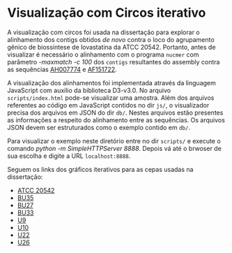 # Visualização com Circos iterativo

A visualização com circos foi usada na dissertação para explorar o alinhamento dos contigs obtidos _de novo_ contra o loco do agrupamento gênico de biossíntese de lovastatina da ATCC 20542. Portanto, antes de visualizar é necessário o alinhamento com o programa `nucmer` com parâmetro *-maxmatch -c 100* dos `contigs` resultantes do assembly contra as sequências [AH007774](https://www.ncbi.nlm.nih.gov/nuccore/AH007774) e [AF151722](https://www.ncbi.nlm.nih.gov/nuccore/AF151722).

A visualização dos alinhamentos foi implementada através da linguagem JavaScript com auxilio da biblioteca D3-v3.0. No arquivo `scripts/index.html` pode-se visualizar uma amostra. Além dos arquivos referentes ao código em JavaScript contidos no dir `js/`, o visualizador precisa dos arquivos em JSON do dir `db/`. Nestes arquivos estão presentes as informações a respeito do alinhamento entre as sequências. Os arquivos JSON devem ser estruturados como o exemplo contido em `db/`.

Para visualizar o exemplo neste diretório entre no dir `scripts/` e execute o comando *python -m SimpleHTTPServer 8888*. Depois vá até o brwoser de sua escolha e digite a URL `localhost:8888`.

Seguem os links dos gráficos iterativos para as cepas usadas na dissertação:

- [ATCC 20542](https://rodtheo.github.io/blog/2016/09/16/circos-ATCC)
- [BU35](https://rodtheo.github.io/blog/2016/09/16/circos-BU35)
- [BU27](https://rodtheo.github.io/blog/2016/09/16/circos-BU27)
- [BU33](https://rodtheo.github.io/blog/2016/09/16/circos-BU33)
- [U9](https://rodtheo.github.io/blog/2016/09/16/circos-U9)
- [U10](https://rodtheo.github.io/blog/2016/09/16/circos-U10)
- [U22](https://rodtheo.github.io/blog/2016/09/16/circos-U22)
- [U26](https://rodtheo.github.io/blog/2016/09/16/circos-U26)